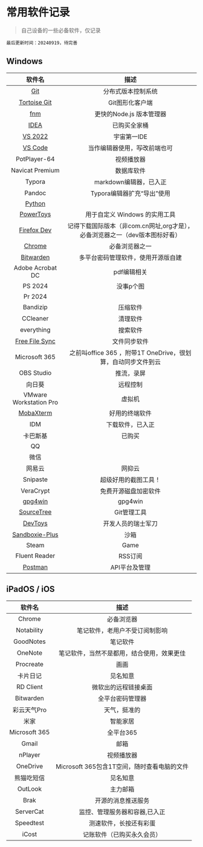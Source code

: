 # 常用软件记录

> 自己设备的一些必备软件，仅记录

`最后更新时间：20240919，待完善`

## Windows

| 软件名 | 描述 |
|:-:|:-:|
|[Git](https://git-scm.com/)| 分布式版本控制系统 |
|[Tortoise Git](https://tortoisegit.org/)| Git图形化客户端 |
|[fnm](https://github.com/Schniz/fnm)| 更快的Node.js 版本管理器 |
|[IDEA](https://www.jetbrains.com/idea/)| 已购买全家桶 |
|[VS 2022](https://visualstudio.microsoft.com/zh-hans/vs/)| 宇宙第一IDE |
|[VS Code](https://code.visualstudio.com/)| 当作编辑器使用，~~写~~改前端也可 |
|PotPlayer-64| 视频播放器 |
|Navicat Premium| 数据库软件 |
|Typora| markdown编辑器，已入正 |
|Pandoc| Typora编辑器扩充“导出”使用 |
|[Python](https://www.python.org/)|    |
|[PowerToys](https://learn.microsoft.com/zh-cn/windows/powertoys/install)| 用于自定义 Windows 的实用工具 |
|[Firefox Dev](https://www.mozilla.org/zh-CN/firefox/new/)| 记得下载国际版本（非com.cn网址,org才是），必备浏览器之一（dev版本图标好看） |
|[Chrome](https://www.google.cn/chrome/)| 必备浏览器之一 |
|[Bitwarden](https://hub.docker.com/r/vaultwarden/server)| 多平台密码管理软件，使用开源版自建 |
|Adobe Acrobat DC| pdf编辑相关 |
|PS 2024| 没事p个图 |
|Pr 2024|  |
|Bandizip| 压缩软件 |
|CCleaner| 清理软件 |
|everything| 搜索软件 |
|[Free File Sync](https://freefilesync.org/)| 文件同步软件 |
|Microsoft 365| 之前叫office 365 ，附带1T OneDrive，很划算，自动同步文件到云 |
|OBS Studio| 推流，录屏 |
|向日葵| 远程控制 |
|VMware Workstation Pro| 虚拟机 |
|[MobaXterm](https://mobaxterm.mobatek.net/)|好用的终端软件|
|IDM| 下载软件，已入正 |
|卡巴斯基| 已购买 |
|QQ|   |
|微信| |
|网易云| 网抑云 |
| Snipaste | 超级好用的截图工具！ |
| VeraCrypt | 免费开源磁盘加密软件 |
|[gpg4win](https://www.gpg4win.org/)| gpg4win |
|[SourceTree](https://www.sourcetreeapp.com/)| Git管理工具 |
|[DevToys](https://devtoys.app//)| 开发人员的瑞士军刀 |
|[Sandboxie-Plus](https://sandboxie-plus.com/downloads/)| 沙箱 |
|Steam| Game |
|Fluent Reader| RSS订阅 |
|[Postman](https://www.postman.com/) | API平台及管理 |

## iPadOS / iOS

| 软件名 | 描述 |
|:-:|:-:|
|Chrome| 必备浏览器 |
|Notability| 笔记软件，老用户不受订阅制影响 |
|GoodNotes| 笔记软件 |
|OneNote| 笔记软件，当然不是都用，结合使用，效果更佳 |
|Procreate| 画画 |
|卡片日记| 见名知意 |
|RD Client| 微软出的远程链接桌面 |
|Bitwarden| 全平台密码管理器 |
|彩云天气Pro| 天气，挺准的 |
|米家| 智能家居 |
|Microsoft 365| 全平台365 |
|Gmail| 邮箱 |
|nPlayer| 视频播放器 |
|OneDrive| Microsoft 365包含1T空间，随时查看电脑的文件 |
|  熊猫吃短信   |                  见名知意                   |
|OutLook| 主力邮箱 |
|Brak| 开源的消息推送服务 |
|ServerCat| 监控、管理服务器和容器,已入正 |
|Speedtest| 测速软件，长按还有彩蛋 |
|iCost| 记账软件（已购买永久会员） |
